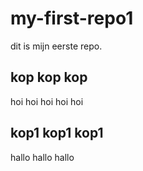 # my-first-repo1

dit is mijn eerste repo.

## kop kop kop

hoi hoi hoi hoi hoi

## kop1 kop1 kop1
hallo hallo hallo
